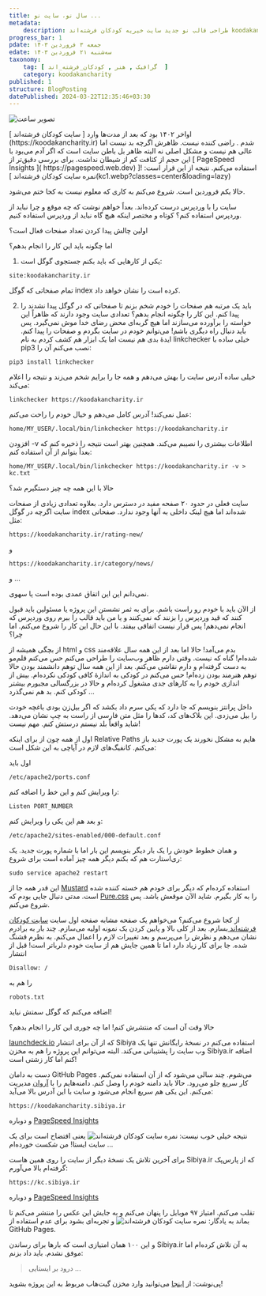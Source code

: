 ```yaml
---
title: سال نو، سایت نو ...
metadata: 
    description: طراحی قالب نو جدید سایت خیریه کودکان فرشته‌اند koodakancharity.ir
progress_bar: 1
pdate: جمعه ۳ فروردین ۱۴۰۳
edate: سه‌شنبه ۲۱ فروردین ۱۴۰۳
taxonomy:
    tag: [ گرافیک , هنر , کودکان_فرشته_اند  ]
    category: koodakancharity
published: 1
structure: BlogPosting
datePublished: 2024-03-22T12:35:46+03:30
---
```

![ تصویر ساعت ](kc0.webp?classes=center&loading=lazy)
<div class="align-center">
</div>
اواخر ۱۴۰۲ بود که بعد از مدت‌ها وارد 
[ سایت کودکان فرشته‌اند ](https://koodakancharity.ir) 
شدم . راضی کننده نیست. ظاهرش اگرچه بد نیست اما عالی هم نیست و مشکل اصلی نه البته ظاهر بل باطن سایت است که اگر آدم می‌بود با این حجم از کثافت کم از شیطان نداشت. برای بررسی دقیق‌تر از 
[ PageSpeed Insights ]( https://pagespeed.web.dev)
استفاده می‌کنم. نتیجه از این قرار است:
![ نمره سایت کودکان فرشته‌اند  ](kc1.webp?classes=center&loading=lazy)

حالا یکم فروردین است. شروع می‌کنم به کاری که معلوم نیست به کجا ختم می‌شود.

سایت را با وردپرس درست کرده‌اند. بعداً خواهم نوشت که چه موقع و چرا نباید از وردپرس استفاده کنم؟ کوتاه و مختصر اینکه هیچ گاه نباید از وردپرس استفاده کنیم. 

اولین چالش پیدا کردن تعداد صفحات فعال است؟ 

اما چگونه باید این کار را انجام بدهم؟

1. یکی از کارهایی که باید بکنم جستجوی گوگل است:

```
site:koodakancharity.ir
```

تمام صفحاتی که گوگل index کرده است را نشان خواهد داد.

2. باید یک مرتبه هم صفحات را خودم شخم بزنم تا صفحاتی که در گوگل پیدا نشدند را پیدا کنم. این کار را چگونه انجام بدهم؟ تعدادی سایت وجود دارند که ظاهراً این خواسته را برآورده می‌سازند اما هیچ گربه‌ای محض رضای خدا موش نمی‌گیرد. پس باید دنبال راه دیگری باشم! می‌توانم خودم در سایت بگردم و صفحات را پیدا کنم. ایدهٔ بدی هم نیست اما یک ابزار هم کشف کردم به نام linkchecker
خیلی ساده با pip3 نصب می‌کنم آن را:
```
pip3 install linkchecker
```

خیلی ساده آدرس سایت را بهش می‌دهم و همه جا را برایم شخم می‌زند و نتیجه را اعلام می‌کند:
```
linkchecker https://koodakancharity.ir
```

عمل نمی‌کند! آدرس کامل می‌دهم و خیال خودم را راحت می‌کنم:
```
home/MY_USER/.local/bin/linkchecker https://koodakancharity.ir
```

افزودن -v اطلاعات بیشتری را نصیبم می‌کند. همچنین بهتر است نتیجه را ذخیره کنم که بعداً بتوانم از آن استفاده کنم:
```
home/MY_USER/.local/bin/linkchecker https://koodakancharity.ir -v > kc.txt
```

حالا با این همه چه چیز دستگیرم شد؟

سایت فعلی در حدود ۲۰ صفحه مفید در دسترس دارد. بعلاوه تعدادی زیادی از صفحات سایت اگرچه در گوگل index شده‌اند اما هیچ لینک داخلی به آنها وجود ندارد. صفحاتی مثل:
```
https://koodakancharity.ir/rating-new/
```
و
```
https://koodakancharity.ir/category/news/
```
و ...

نمی‌دانم این این اتفاق عمدی بوده است یا سهوی. 

از الآن باید با خودم رو راست باشم. برای به ثمر نشستن این پروژه یا مسئولین باید قبول کنند که قید وردپرس را بزنند که نمی‌کنند و یا من باید قالب را ببرم روی وردپرس که انجام نمی‌دهم! پس قرار نیست اتفاقی بیفتد. با این حال این کار را شروع می‌کنم. اما چرا؟

از بچگی همیشه از 
html
و
css 
بدم می‌آمد! حالا اما بعد از این همه سال علاقه‌مند شده‌ام! گناه که نیست. وقتی دارم ظاهر وب‌سایت را طراحی می‌کنم حس می‌کنم قلم‌مو به دست گرفته‌ام و دارم نقاشی می‌کنم. بعد از این همه سال توهم دانشمند بودن حالا توهم هنرمند بودن زده‌ام! حس می‌کنم در کودکی به اندازهٔ کافی کودکی نکرده‌ام. بیش از اندازی خودم را به کارهای جدی مشغول کرده‌ام و حالا در بزرگسالی مجبورم بیشتر کودکی کنم. بد هم نمی‌گذرد ...

داخل پرانتز بنویسم که جا دارد که یکی سرم داد بکشد که اگر بیل‌زن بودی باغچه خودت را بیل می‌زدی. این بلاک‌های کد، کدها را مثل متن فارسی از راست به چپ نشان می‌دهد. شاید واقعاً بلد نیستم درستش کنم. مهم نیست!

اول از همه چون از برای اینکه 
Relative Paths
هایم به مشکل نخورند یک پورت جدید باز می‌کنم. کانفیگ‌های لازم در آپاچی به این شکل است:

اول باید 
```
/etc/apache2/ports.conf
```

را ویرایش کنم و این خط را اضافه کنم:
```
Listen PORT_NUMBER
```
و بعد هم این یکی را ویرایش کنم:
```
/etc/apache2/sites-enabled/000-default.conf
```
و همان خطوط خودش را یک بار دیگر بنویسم این بار اما با شماره پورت جدید. یک ری‌استارت هم که بکنم دیگر همه چیز آماده است برای شروع:
```
sudo service apache2 restart
```

این قدر همه جا از 
[Mustard]( https://kylelogue.github.io/mustard-ui/index.html )
استفاده کرده‌ام که دیگر برای خودم هم خسته کننده شده است. مدتی دنبال جایی بودم که 
[Pure.css](https://purecss.io/)
را به کار بگیرم. شاید الآن موقعش باشد. پس شروع می‌کنم. 

از کجا شروع می‌کنم؟ می‌خواهم یک صفحه مشابه صفحه اول سایت
[ سایت کودکان فرشته‌اند ](https://koodakancharity.ir)
بسازم. بعد از کلی بالا و پایین کردن یک نمونه اولیه می‌سازم. چند بار به برادرم نشان می‌دهم و نظرش را می‌پرسم و بعد تغییرات لازم را اعمال می‌کنم. به نظرم قشنگ شده. جا برای کار زیاد دارد اما تا همین جایش هم از سایت خودم دلرباتر است! قبل از انتشار
```
Disallow: /
```
را هم به 
```
robots.txt
```
اضافه می‌کنم که گوگل سمتش نیاید!


حالا وقت آن است که منتشرش کنم! اما چه جوری این کار را انجام بدهم؟

[launchdeck.io](https://launchdeck.io)
که از آن برای انتشار 
Sibiya
استفاده می‌کنم در نسخهٔ رایگانش تنها یک وب سایت را پشتیبانی می‌کند. البته می‌توانم این پروژه را هم به مخزن Sibiya.ir اضافه کنم اما کار زشتی است!

دست به دامان 
GitHub Pages
می‌شوم. چند سالی می‌شود که از آن استفاده نمی‌کنم. کار سریع جلو می‌رود. حالا باید دامنه خودم را وصل کنم. دامنه‌هایم را با
[آروان](https://arvancloud.ir) 
مدیریت می‌کنم. این یکی هم سریع انجام می‌شود و سایت با این آدرس بالا می‌آید:
```
https://koodakancharity.sibiya.ir
```
و دوباره 
[ PageSpeed Insights ]( https://pagespeed.web.dev)

نتیجه خیلی خوب نیست:
![ نمره سایت کودکان فرشته‌اند  ](kc2.webp?classes=center&loading=lazy)
 یعنی افتضاح است برای یک سایت ایستا! من شکست خورده‌ام ...

برای آخرین تلاش یک نسخهٔ دیگر از سایت را روی همین هاست Sibiya.ir که از پارس‌پک گرفته‌ام بالا می‌آورم:
```
https://kc.sibiya.ir
```
و دوباره 
[ PageSpeed Insights ]( https://pagespeed.web.dev)

تقلب می‌کنم. امتیاز ۹۷ موبایل را پنهان می‌کنم و به جایش این عکس را منتشر می‌کنم تا بماند به یادگار:
![ نمره سایت کودکان فرشته‌اند  ](kc3.webp?classes=center&loading=lazy)
و تجربه‌ای بشود برای عدم استفاده از 
GitHub Pages.

و این ۱۰۰ همان امتیازی است که بارها برای رساندن Sibiya.ir به آن تلاش کرده‌ام اما موفق نشدم. باید داد بزنم:

> درود بر ایستایی ...

پی‌نوشت: از
[اینجا](https://github.com/shaban532/koodakancharity.io/)
می‌توانید وارد مخزن گیت‌هاب مربوط به این پروژه بشوید!